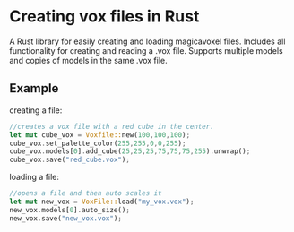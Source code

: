 # Creating vox files in Rust
A Rust library for easily creating and loading magicavoxel files. Includes all functionality for creating and reading a .vox file. Supports multiple models and copies of models in the same .vox file.

## Example
creating a file:
```rust
//creates a vox file with a red cube in the center.
let mut cube_vox = Voxfile::new(100,100,100);
cube_vox.set_palette_color(255,255,0,0,255);
cube_vox.models[0].add_cube(25,25,25,75,75,75,255).unwrap();
cube_vox.save("red_cube.vox");
```

loading a file:
```rust
//opens a file and then auto scales it
let mut new_vox = VoxFile::load("my_vox.vox");
new_vox.models[0].auto_size();
new_vox.save("new_vox.vox");
```
